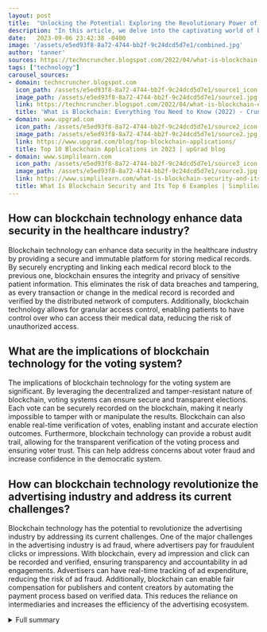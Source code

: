 ```yaml
---
layout: post
title:  "Unlocking the Potential: Exploring the Revolutionary Power of Blockchain Technology"
description: "In this article, we delve into the captivating world of blockchain technology, examining its fascinating history, groundbreaking functionality, and limitless potential for transforming industries."
date:   2023-09-06 23:42:38 -0400
image: '/assets/e5ed93f8-8a72-4744-bb2f-9c24dcd5d7e1/combined.jpg'
author: 'tanner'
sources: https://techncruncher.blogspot.com/2022/04/what-is-blockchain-everything-you-need.html https://www.upgrad.com/blog/top-blockchain-applications/ https://www.simplilearn.com/what-is-blockchain-security-and-its-examples-article https://www.investopedia.com/10-biggest-blockchain-companies-5213784 https://www.geeksforgeeks.org/difference-between-blockchain-and-a-database/
tags: ["technology"]
carousel_sources:
- domain: techncruncher.blogspot.com
  icon_path: /assets/e5ed93f8-8a72-4744-bb2f-9c24dcd5d7e1/source1_icon.jpg
  image_path: /assets/e5ed93f8-8a72-4744-bb2f-9c24dcd5d7e1/source1.jpg
  link: https://techncruncher.blogspot.com/2022/04/what-is-blockchain-everything-you-need.html
  title: 'What is Blockchain: Everything You Need to Know (2022) - Crunch Hype'
- domain: www.upgrad.com
  icon_path: /assets/e5ed93f8-8a72-4744-bb2f-9c24dcd5d7e1/source2_icon.jpg
  image_path: /assets/e5ed93f8-8a72-4744-bb2f-9c24dcd5d7e1/source2.jpg
  link: https://www.upgrad.com/blog/top-blockchain-applications/
  title: Top 10 Blockchain Applications in 2023 | upGrad blog
- domain: www.simplilearn.com
  icon_path: /assets/e5ed93f8-8a72-4744-bb2f-9c24dcd5d7e1/source3_icon.jpg
  image_path: /assets/e5ed93f8-8a72-4744-bb2f-9c24dcd5d7e1/source3.jpg
  link: https://www.simplilearn.com/what-is-blockchain-security-and-its-examples-article
  title: What Is Blockchain Security and Its Top 6 Examples | Simplilearn
---
```


## How can blockchain technology enhance data security in the healthcare industry?
Blockchain technology can enhance data security in the healthcare industry by providing a secure and immutable platform for storing medical records. By securely encrypting and linking each medical record block to the previous one, blockchain ensures the integrity and privacy of sensitive patient information. This eliminates the risk of data breaches and tampering, as every transaction or change in the medical record is recorded and verified by the distributed network of computers. Additionally, blockchain technology allows for granular access control, enabling patients to have control over who can access their medical data, reducing the risk of unauthorized access.

## What are the implications of blockchain technology for the voting system?
The implications of blockchain technology for the voting system are significant. By leveraging the decentralized and tamper-resistant nature of blockchain, voting systems can ensure secure and transparent elections. Each vote can be securely recorded on the blockchain, making it nearly impossible to tamper with or manipulate the results. Blockchain can also enable real-time verification of votes, enabling instant and accurate election outcomes. Furthermore, blockchain technology can provide a robust audit trail, allowing for the transparent verification of the voting process and ensuring voter trust. This can help address concerns about voter fraud and increase confidence in the democratic system.

## How can blockchain technology revolutionize the advertising industry and address its current challenges?
Blockchain technology has the potential to revolutionize the advertising industry by addressing its current challenges. One of the major challenges in the advertising industry is ad fraud, where advertisers pay for fraudulent clicks or impressions. With blockchain, every ad impression and click can be recorded and verified, ensuring transparency and accountability in ad engagements. Advertisers can have real-time tracking of ad expenditure, reducing the risk of ad fraud. Additionally, blockchain can enable fair compensation for publishers and content creators by automating the payment process based on verified data. This reduces the reliance on intermediaries and increases the efficiency of the advertising ecosystem.

<details>
  <summary>Full summary</summary>
I. Introduction<br><br>Blockchain technology has emerged as a groundbreaking innovation, reshaping the digital landscape with its decentralized and secure nature. In this article, we delve into the captivating world of blockchain technology, examining its fascinating history, groundbreaking functionality, and limitless potential for transforming industries.<br><br>II. Functionality of Blockchain Technology<br><br>A. Generating trust without central authority<br><br>Blockchain technology introduces an innovative approach to generating trust, eliminating the need for intermediaries and central authorities. By utilizing a distributed network of computers, blockchain relies on a consensus mechanism to validate and record transactions, ensuring transparency and accountability.<br><br>B. Accuracy and security of data records<br><br>One of the key strengths of blockchain technology lies in its ability to maintain accurate and secure data records. Each block in the blockchain contains a cryptographic link to the previous block, forming an immutable and tamper-resistant chain of information. This allows for the secure storage and verification of data, minimizing the risk of fraud or manipulation.<br><br>C. Decentralization and resistance to tampering<br><br>The decentralized nature of blockchain technology makes it inherently resistant to tampering and censorship. With no central point of control, no single entity can manipulate or alter the data stored on the blockchain. This ensures the integrity and reliability of the information, offering a level of trust that traditional centralized systems struggle to achieve.<br><br>III. Applications of Blockchain Technology<br><br>A. Cryptocurrencies<br><br>While cryptocurrencies such as Bitcoin have gained significant attention, blockchain technology extends beyond digital currencies. The decentralized and transparent nature of blockchain makes it an ideal platform for secure and efficient transactions, revolutionizing the financial landscape.<br><br>B. Healthcare industry<br><br>Blockchain technology has the potential to revolutionize the healthcare industry by enhancing data security, interoperability, and patient privacy. By securely storing medical records on the blockchain, healthcare providers can improve data exchange, prevent counterfeit drugs, and ensure the integrity and privacy of sensitive patient information.<br><br>C. Digital contracts and smart contracts<br><br>Blockchain-based smart contracts automate and enforce the terms of agreements, eliminating the need for intermediaries and streamlining contract management. These self-executing contracts enhance efficiency, transparency, and trust in various sectors, from supply chain management to real estate.<br><br>D. Supply chain management<br><br>The transparency and traceability offered by blockchain technology have immense implications for supply chain management. By integrating blockchain into supply chain processes, businesses can track and authenticate the origin, journey, and condition of goods, reducing fraud, improving efficiency, and enhancing consumer trust.<br><br>E. Intellectual property<br><br>Traditional methods of protecting intellectual property rights face significant challenges in the digital age. Blockchain technology provides a secure and immutable platform for establishing ownership rights, tracking royalties, and ensuring fair compensation for creators. This offers a new paradigm for protecting and managing intellectual property.<br><br>F. Voting systems<br><br>Blockchain-based voting systems have the potential to revolutionize democracy by ensuring secure, transparent, and tamper-proof elections. By leveraging the cryptographic properties of blockchain, votes can be securely recorded and verified, preventing voter fraud and providing an auditable and trustworthy election process.<br><br>G. Internet of Things (IoT)<br><br>The Internet of Things (IoT) is rapidly expanding, connecting billions of devices. However, the security and privacy risks associated with IoT are a growing concern. Blockchain technology can enhance IoT security by providing a decentralized platform for device identity management, data exchange, and secure communication, mitigating the risks of hacking and unauthorized access.<br><br>H. Asset management and anti-money laundering<br><br>Blockchain technology has the potential to revolutionize asset management by facilitating efficient, transparent, and secure transactions. By eliminating intermediaries and utilizing a decentralized ledger, blockchain enables faster and cost-effective asset transfers while enhancing anti-money laundering efforts through increased transparency and traceability.<br><br>I. Advertising industry<br><br>The advertising industry faces challenges such as ad fraud, lack of transparency, and inefficient ad expenditure tracking. Blockchain technology offers a solution by providing transparency, verifiability, and real-time tracking of ad expenditure, ensuring accountability and fair compensation for publishers and advertisers.<br><br>IV. Advantages of Blockchain Technology<br><br>A. Enhanced security<br><br>The decentralized and tamper-resistant nature of blockchain technology provides enhanced security compared to traditional centralized systems. By eliminating single points of failure and utilizing cryptographic algorithms, blockchain enables secure transactions and data exchange, safeguarding sensitive information from breaches and unauthorized access.<br><br>B. Quick and easy transactions<br><br>Blockchain technology enables real-time, peer-to-peer transactions without the need for intermediaries. This eliminates costly intermediation and delays, streamlining the transaction process and increasing efficiency.<br><br>V. Conclusion<br><br>Blockchain technology has emerged as a transformative force with the potential to revolutionize various industries and processes. Its decentralized, secure, and transparent nature offers unparalleled opportunities for innovation and disruption. As blockchain technology continues to evolve, it is poised to reshape the digital landscape, driving widespread adoption and transforming industries worldwide.
</details>
